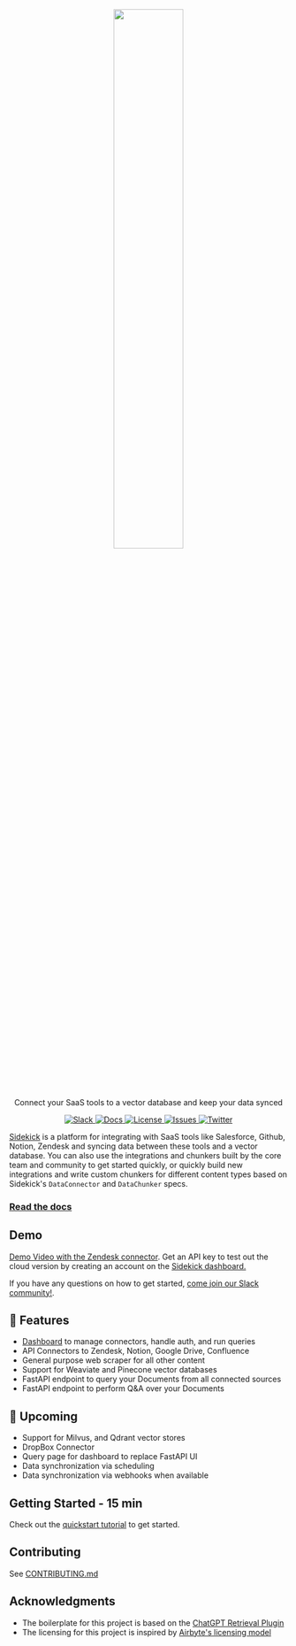 <h2 align="center">
<a href="https://www.getsidekick.ai/"> <img width="50%" src="https://user-images.githubusercontent.com/14931371/228092627-33481415-544b-4a76-9f32-d039704f1cc0.png" /></a>
</h2>

<p align="center">
  <p align="center">Connect your SaaS tools to a vector database and keep your data synced</p>
</p>
<p align="center">
<a href="https://join.slack.com/t/sidekick-public/shared_invite/zt-1ty1wz6w0-8jkmdvBpM5kj_Fh30EiCcg" target="_blank">
    <img src="https://img.shields.io/badge/slack-join-blue.svg?logo=slack" alt="Slack">
</a>
</a>
  <a href="https://docs.getsidekick.ai" target="_blank">
    <img src="https://img.shields.io/badge/-docs-blue" alt="Docs">
</a>
<a href="https://github.com/ai-sidekick/sidekick/blob/main/LICENSE" target="_blank">
    <img src="https://img.shields.io/static/v1?label=license&message=GPL-3.0&color=blue" alt="License">
</a>
<a href="https://github.com/ai-sidekick/sidekick/issues?q=is%3Aissue+is%3Aclosed" target="_blank">
    <img src="https://img.shields.io/github/issues-closed/ai-sidekick/sidekick?color=blue" alt="Issues">
</a>
  <a href="https://twitter.com/getsidekickai" target="_blank">
    <img src="https://img.shields.io/twitter/follow/getsidekickai?style=social" alt="Twitter">
</a>
</p>

[Sidekick](https://getsidekick.ai/) is a platform for integrating with SaaS tools like Salesforce, Github, Notion, Zendesk and syncing data between these tools and a vector database. You can also use the integrations and chunkers built by the core team and community to get started quickly, or quickly build new integrations and write custom chunkers for different content types based on Sidekick's `DataConnector` and `DataChunker` specs.

### <a href="https://docs.getsidekick.ai" target="_blank">Read the docs</a>

## Demo
[Demo Video with the Zendesk connector](https://youtu.be/hH09kWi6Si0).
Get an API key to test out the cloud version by creating an account on the [Sidekick dashboard.](https://app.getsidekick.ai/)

If you have any questions on how to get started, [come join our Slack community!](https://sidekick-public.slack.com/).

## 💎 Features
* [Dashboard](https://app.getsidekick.ai/sign-in) to manage connectors, handle auth, and run queries
* API Connectors to Zendesk, Notion, Google Drive, Confluence
* General purpose web scraper for all other content
* Support for Weaviate and Pinecone vector databases
* FastAPI endpoint to query your Documents from all connected sources
* FastAPI endpoint to perform Q&A over your Documents

## 🚧 Upcoming
* Support for Milvus, and Qdrant vector stores
* DropBox Connector
* Query page for dashboard to replace FastAPI UI
* Data synchronization via scheduling
* Data synchronization via webhooks when available

## Getting Started - 15 min
Check out the [quickstart tutorial](https://docs.getsidekick.ai/quickstart) to get started.

## Contributing
See [CONTRIBUTING.md](https://github.com/ai-sidekick/sidekick/blob/main/CONTRIBUTING.md)

## Acknowledgments

* The boilerplate for this project is based on the [ChatGPT Retrieval Plugin](https://github.com/openai/chatgpt-retrieval-plugin)
* The licensing for this project is inspired by [Airbyte's licensing model](https://github.com/airbytehq/airbyte/tree/master/docs/project-overview/licenses)
